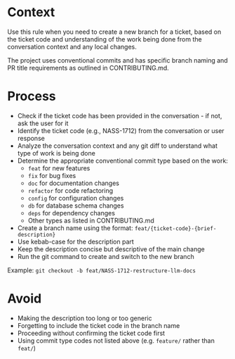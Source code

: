 # Context

Use this rule when you need to create a new branch for a ticket, based on the ticket code and understanding of the work being done from the conversation context and any local changes.

The project uses conventional commits and has specific branch naming and PR title requirements as outlined in CONTRIBUTING.md.

# Process

- Check if the ticket code has been provided in the conversation - if not, ask the user for it
- Identify the ticket code (e.g., NASS-1712) from the conversation or user response
- Analyze the conversation context and any git diff to understand what type of work is being done
- Determine the appropriate conventional commit type based on the work:
  - `feat` for new features
  - `fix` for bug fixes
  - `doc` for documentation changes
  - `refactor` for code refactoring
  - `config` for configuration changes
  - `db` for database schema changes
  - `deps` for dependency changes
  - Other types as listed in CONTRIBUTING.md
- Create a branch name using the format: `feat/{ticket-code}-{brief-description}`
- Use kebab-case for the description part
- Keep the description concise but descriptive of the main change
- Run the git command to create and switch to the new branch

Example: `git checkout -b feat/NASS-1712-restructure-llm-docs`

# Avoid

- Making the description too long or too generic
- Forgetting to include the ticket code in the branch name
- Proceeding without confirming the ticket code first
- Using commit type codes not listed above (e.g. `feature/` rather than `feat/`)
